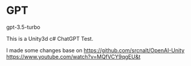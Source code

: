 # GPT
gpt-3.5-turbo

This is a Unity3d c# ChatGPT Test. 

I made some changes base on
https://github.com/srcnalt/OpenAI-Unity
https://www.youtube.com/watch?v=MQfVCY9qgEU&t
